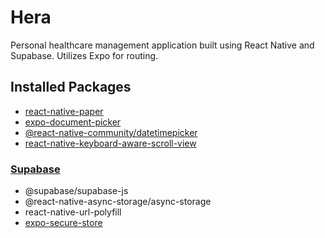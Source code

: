 # Hera

Personal healthcare management application built using React Native and Supabase. Utilizes Expo for routing.

## Installed Packages
- [react-native-paper](https://www.npmjs.com/package/react-native-paper)
- [expo-document-picker](https://docs.expo.dev/versions/latest/sdk/document-picker/)
- [@react-native-community/datetimepicker](https://www.npmjs.com/package/@react-native-community/datetimepicker)
- [react-native-keyboard-aware-scroll-view](https://www.npmjs.com/package/react-native-keyboard-aware-scroll-view)

### [Supabase](https://docs.expo.dev/guides/using-supabase/)
- @supabase/supabase-js 
- @react-native-async-storage/async-storage
- react-native-url-polyfill
- [expo-secure-store](https://docs.expo.dev/versions/latest/sdk/securestore/)
